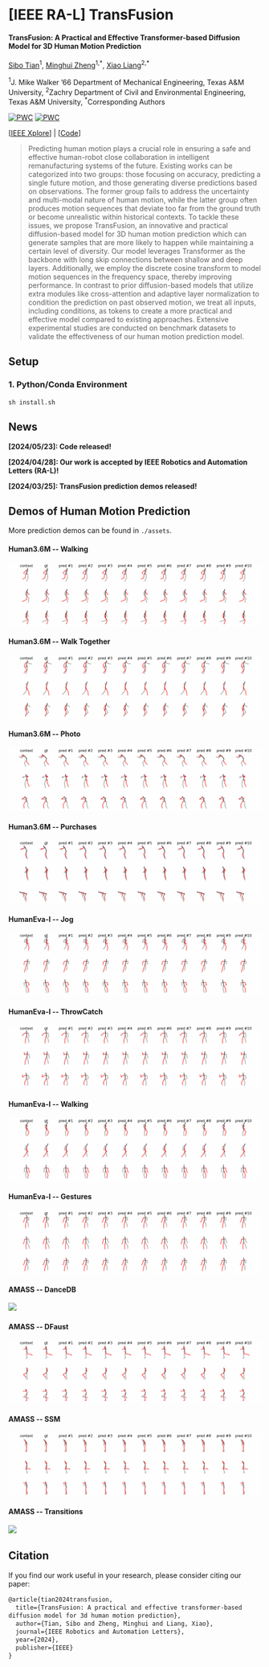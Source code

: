 # [IEEE RA-L] TransFusion
#### TransFusion: A Practical and Effective Transformer-based Diffusion Model for 3D Human Motion Prediction

[Sibo Tian](https://scholar.google.com/citations?hl=en&user=fv-tcZIAAAAJ)<sup>1</sup>, [Minghui Zheng](https://engineering.tamu.edu/mechanical/profiles/zheng-minghui.html)<sup>1,\*</sup>, [Xiao Liang](https://engineering.tamu.edu/civil/profiles/liang-xiao.html)<sup>2,\*</sup>

<sup>1</sup>J. Mike Walker ’66 Department of Mechanical Engineering, Texas A&M University, <sup>2</sup>Zachry Department of Civil and Environmental Engineering, Texas A&M University, <sup>\*</sup>Corresponding Authors

[![PWC](https://img.shields.io/endpoint.svg?url=https://paperswithcode.com/badge/transfusion-a-practical-and-effective/human-pose-forecasting-on-amass)](https://paperswithcode.com/sota/human-pose-forecasting-on-amass?p=transfusion-a-practical-and-effective)
[![PWC](https://img.shields.io/endpoint.svg?url=https://paperswithcode.com/badge/transfusion-a-practical-and-effective/human-pose-forecasting-on-human36m)](https://paperswithcode.com/sota/human-pose-forecasting-on-human36m?p=transfusion-a-practical-and-effective)

[[IEEE Xplore](https://ieeexplore.ieee.org/abstract/document/10530938)] | [[Code](https://github.com/sibotian96/TransFusion)]

> Predicting human motion plays a crucial role in ensuring a safe and effective human-robot close collaboration in intelligent remanufacturing systems of the future. Existing works can be categorized into two groups: those focusing on accuracy, predicting a single future motion, and those generating diverse predictions based on observations. The former group fails to address the uncertainty and multi-modal nature of human motion, while the latter group often produces motion sequences that deviate too far from the ground truth or become unrealistic within historical contexts. To tackle these issues, we propose TransFusion, an innovative and practical diffusion-based model for 3D human motion prediction which can generate samples that are more likely to happen while maintaining a certain level of diversity. Our model leverages Transformer as the backbone with long skip connections between shallow and deep layers. Additionally, we employ the discrete cosine transform to model motion sequences in the frequency space, thereby improving performance. In contrast to prior diffusion-based models that utilize extra modules like cross-attention and adaptive layer normalization to condition the prediction on past observed motion, we treat all inputs, including conditions, as tokens to create a more practical and effective model compared to existing approaches. Extensive experimental studies are conducted on benchmark datasets to validate the effectiveness of our human motion prediction model.

## Setup

### 1. Python/Conda Environment

```
sh install.sh
```

## News

**[2024/05/23]: Code released!**

**[2024/04/28]: Our work is accepted by IEEE Robotics and Automation Letters (RA-L)!**

**[2024/03/25]: TransFusion prediction demos released!**

## Demos of Human Motion Prediction

More prediction demos can be found in `./assets`.

#### Human3.6M -- Walking
![](assets/H36M_Walking.gif)

#### Human3.6M -- Walk Together
![](assets/H36M_WalkTogether.gif)

#### Human3.6M -- Photo
![](assets/H36M_Photo.gif)

#### Human3.6M -- Purchases
![](assets/H36M_Purchases.gif)

#### HumanEva-I -- Jog
![](assets/HumanEva_Jog.gif)

#### HumanEva-I -- ThrowCatch
![](assets/HumanEva_ThrowCatch.gif)

#### HumanEva-I -- Walking
![](assets/HumanEva_Walking.gif)

#### HumanEva-I -- Gestures
![](assets/HumanEva_Gestures.gif)

#### AMASS -- DanceDB
![](assets/AMASS_DanceDB.gif)

#### AMASS -- DFaust
![](assets/AMASS_DFaust.gif)

#### AMASS -- SSM
![](assets/AMASS_SSM.gif)

#### AMASS -- Transitions
![](assets/AMASS_Transitions.gif)

## Citation
If you find our work useful in your research, please consider citing our paper:
```
@article{tian2024transfusion,
  title={TransFusion: A practical and effective transformer-based diffusion model for 3d human motion prediction},
  author={Tian, Sibo and Zheng, Minghui and Liang, Xiao},
  journal={IEEE Robotics and Automation Letters},
  year={2024},
  publisher={IEEE}
}
```
